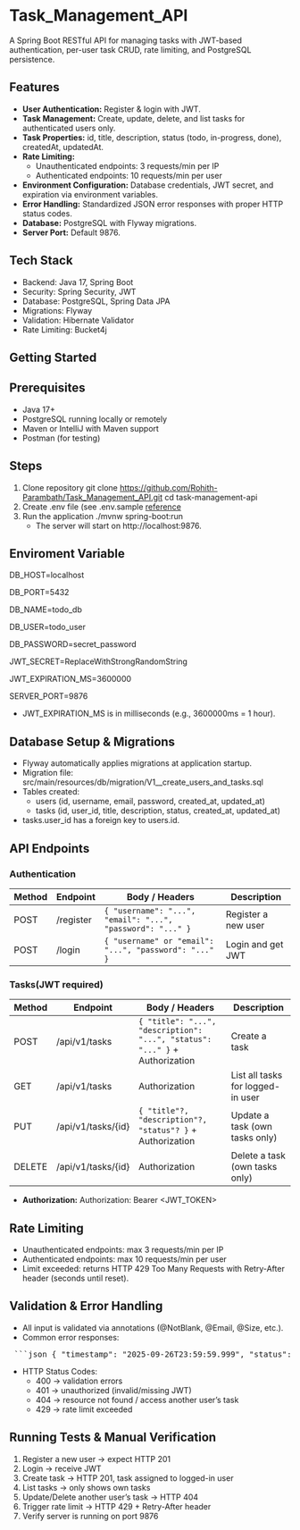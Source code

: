 # Task_Management_API
A Spring Boot RESTful API for managing tasks with JWT-based authentication, per-user task CRUD, rate limiting, and PostgreSQL persistence.

## **Features**
- **User Authentication:** Register & login with JWT.
- **Task Management:** Create, update, delete, and list tasks for authenticated users only.
- **Task Properties:** id, title, description, status (todo, in-progress, done), createdAt, updatedAt.
- **Rate Limiting:**
  - Unauthenticated endpoints: 3 requests/min per IP
  - Authenticated endpoints: 10 requests/min per user
- **Environment Configuration:** Database credentials, JWT secret, and expiration via environment variables.
- **Error Handling:** Standardized JSON error responses with proper HTTP status codes.
- **Database:** PostgreSQL with Flyway migrations.
- **Server Port:** Default 9876.

## **Tech Stack**
- Backend: Java 17, Spring Boot
- Security: Spring Security, JWT
- Database: PostgreSQL, Spring Data JPA
- Migrations: Flyway
- Validation: Hibernate Validator
- Rate Limiting: Bucket4j

## Getting Started
## Prerequisites
- Java 17+
- PostgreSQL running locally or remotely
- Maven or IntelliJ with Maven support
- Postman (for testing)

## Steps
1. Clone repository
   git clone https://github.com/Rohith-Parambath/Task_Management_API.git
   cd task-management-api
2. Create .env file (see .env.sample [reference](https://github.com/Rohith-Parambath/Task_Management_API/blob/main/.env.sample)
3. Run the application
   ./mvnw spring-boot:run
   - The server will start on http://localhost:9876.

## Enviroment Variable
DB_HOST=localhost

DB_PORT=5432

DB_NAME=todo_db

DB_USER=todo_user

DB_PASSWORD=secret_password

JWT_SECRET=ReplaceWithStrongRandomString

JWT_EXPIRATION_MS=3600000

SERVER_PORT=9876

- JWT_EXPIRATION_MS is in milliseconds (e.g., 3600000ms = 1 hour).

## Database Setup & Migrations
- Flyway automatically applies migrations at application startup.
- Migration file: src/main/resources/db/migration/V1__create_users_and_tasks.sql
- Tables created:
  - users (id, username, email, password, created_at, updated_at)
  - tasks (id, user_id, title, description, status, created_at, updated_at)
- tasks.user_id has a foreign key to users.id.

## API Endpoints
### Authentication
| Method | Endpoint   | Body / Headers                  | Description                     |
|--------|------------|---------------------------------|---------------------------------|
| POST   | /register  | `{ "username": "...", "email": "...", "password": "..." }` | Register a new user             |
| POST   | /login     | `{ "username" or "email": "...", "password": "..." }`       | Login and get JWT               |

### Tasks(JWT required)
| Method | Endpoint           | Body / Headers                                                              | Description                       |
| ------ | ------------------ | --------------------------------------------------------------------------- | --------------------------------- |
| POST   | /api/v1/tasks      | `{ "title": "...", "description": "...", "status": "..." }` + Authorization | Create a task                     |
| GET    | /api/v1/tasks      | Authorization                                                               | List all tasks for logged-in user |
| PUT    | /api/v1/tasks/{id} | `{ "title"?, "description"?, "status"? }` + Authorization                   | Update a task (own tasks only)    |
| DELETE | /api/v1/tasks/{id} | Authorization                                                               | Delete a task (own tasks only)    |

- **Authorization:** Authorization: Bearer <JWT_TOKEN>

## Rate Limiting
- Unauthenticated endpoints: max 3 requests/min per IP
- Authenticated endpoints: max 10 requests/min per user
- Limit exceeded: returns HTTP 429 Too Many Requests with Retry-After header (seconds until reset).

## Validation & Error Handling
- All input is validated via annotations (@NotBlank, @Email, @Size, etc.).
- Common error responses:
<pre> ```json { "timestamp": "2025-09-26T23:59:59.999", "status": 400, "error": "Bad Request", "message": "Validation failed for field: title", "path": "/api/v1/tasks" } ``` </pre>
- HTTP Status Codes:
  - 400 → validation errors
  - 401 → unauthorized (invalid/missing JWT)
  - 404 → resource not found / access another user’s task
  - 429 → rate limit exceeded

## Running Tests & Manual Verification
1. Register a new user → expect HTTP 201
2. Login → receive JWT
3. Create task → HTTP 201, task assigned to logged-in user
4. List tasks → only shows own tasks
5. Update/Delete another user’s task → HTTP 404
6. Trigger rate limit → HTTP 429 + Retry-After header
7. Verify server is running on port 9876
